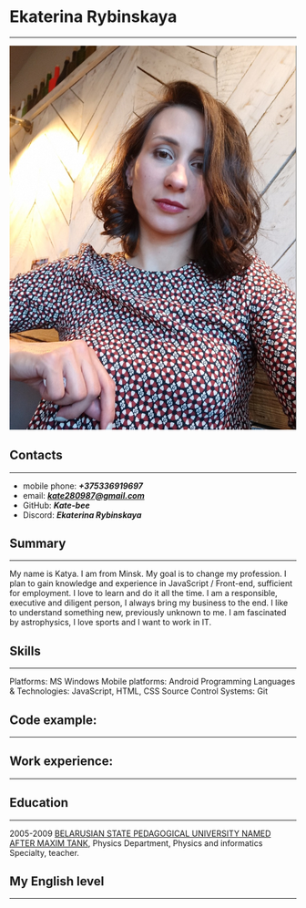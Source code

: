 # Ekaterina Rybinskaya
---
![my photo](img/my_photo.jpg)
## Contacts
---
* mobile phone: __*+375336919697*__
* email: __*kate280987@gmail.com*__
* GitHub: __*Kate-bee*__
* Discord: __*Ekaterina Rybinskaya*__
## Summary
---
My name is Katya. I am from Minsk.
My goal is to change my profession. I plan to gain knowledge and experience in JavaScript / Front-end, sufficient for employment. I love to learn and do it all the time. I am a responsible, executive and diligent person, I always bring my business to the end. I like to understand something new, previously unknown to me. I am fascinated by astrophysics, I love sports and I want to work in IT.

## Skills
---
Platforms: MS Windows
Mobile platforms: Android
Programming Languages & Technologies: JavaScript, HTML, CSS
Source Control Systems: Git
## Code example:
---
##  Work experience:
---
## Education
---
2005-2009 [BELARUSIAN STATE PEDAGOGICAL UNIVERSITY
NAMED AFTER MAXIM TANK](https://en.bspu.by/),
Physics Department, Physics and informatics Specialty, teacher.
## My English level
---